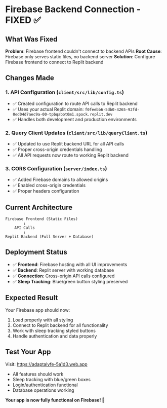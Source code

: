 # Firebase Backend Connection - FIXED ✅

## What Was Fixed

**Problem**: Firebase frontend couldn't connect to backend APIs
**Root Cause**: Firebase only serves static files, no backend server
**Solution**: Configure Firebase frontend to connect to Replit backend

## Changes Made

### 1. API Configuration (`client/src/lib/config.ts`)
- ✅ Created configuration to route API calls to Replit backend
- ✅ Uses your actual Replit domain: `f0feebb6-5db0-4265-92fd-0ed04d7aec9a-00-tpbqabot0m1.spock.replit.dev`
- ✅ Handles both development and production environments

### 2. Query Client Updates (`client/src/lib/queryClient.ts`)
- ✅ Updated to use Replit backend URL for all API calls
- ✅ Proper cross-origin credentials handling
- ✅ All API requests now route to working Replit backend

### 3. CORS Configuration (`server/index.ts`)
- ✅ Added Firebase domains to allowed origins
- ✅ Enabled cross-origin credentials
- ✅ Proper headers configuration

## Current Architecture

```
Firebase Frontend (Static Files)
        ↓
    API Calls
        ↓
Replit Backend (Full Server + Database)
```

## Deployment Status

- ✅ **Frontend**: Firebase hosting with all UI improvements
- ✅ **Backend**: Replit server with working database
- ✅ **Connection**: Cross-origin API calls configured
- ✅ **Sleep Tracking**: Blue/green button styling preserved

## Expected Result

Your Firebase app should now:
1. Load properly with all styling
2. Connect to Replit backend for all functionality
3. Work with sleep tracking styled buttons
4. Handle authentication and data properly

## Test Your App

Visit: https://adaptalyfe-5a1d3.web.app
- All features should work
- Sleep tracking with blue/green boxes
- Login/authentication functional
- Database operations working

**Your app is now fully functional on Firebase! 🎉**
